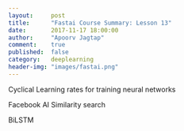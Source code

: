 ```yaml
---
layout:     post
title:      "Fastai Course Summary: Lesson 13"
date:       2017-11-17 18:00:00
author:     "Apoorv Jagtap"
comment:	true
published:  false
category:	deeplearning
header-img: "images/fastai.png"
---
```


Cyclical Learning rates for training neural networks

Facebook AI Similarity search

BiLSTM

